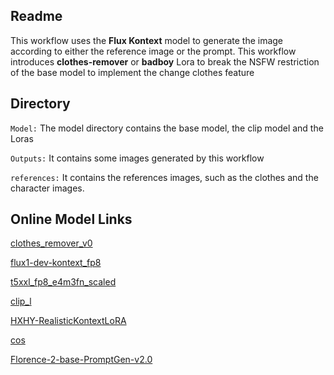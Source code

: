 ## Readme

This workflow uses the **Flux Kontext** model to generate the image according to either the reference image or the prompt. This workflow introduces **clothes-remover** or **badboy** Lora to break the NSFW restriction of the base model to implement the change clothes feature

## Directory

<code>Model:</code> The model directory contains the base model, the clip model and the Loras

<code>Outputs:</code> It contains some images generated by this workflow


<code>references:</code> It contains the references images, such as the clothes and the character images.
<!-- ## Pose control

<!-- Use the ZhiPu [GLM-V4-Flash](https://www.bigmodel.cn/console/modelcenter/modeldetails/7396) to describe the pose of the reference image. You can get the apiKey from [here](https://www.bigmodel.cn/usercenter/proj-mgmt/apikeys)
 -->

## Online Model Links

[clothes_remover_v0](https://huggingface.co/Aitrepreneur/FLX/blob/main/clothes_remover_v0.safetensors)

[flux1-dev-kontext_fp8](https://huggingface.co/Comfy-Org/flux1-kontext-dev_ComfyUI/blob/main/split_files/diffusion_models/flux1-dev-kontext_fp8_scaled.safetensors)

[t5xxl_fp8_e4m3fn_scaled](https://huggingface.co/comfyanonymous/flux_text_encoders/blob/main/t5xxl_fp8_e4m3fn_scaled.safetensors)

[clip_l](https://huggingface.co/comfyanonymous/flux_text_encoders/blob/main/clip_l.safetensors)

[HXHY-RealisticKontextLoRA](https://civitai.com/models/1755157?modelVersionId=1986381)

[cos](https://civitai.com/models/1738208/anime-to-cosplay-cos)

[Florence-2-base-PromptGen-v2.0](https://huggingface.co/MiaoshouAI/Florence-2-base-PromptGen-v2.0)
